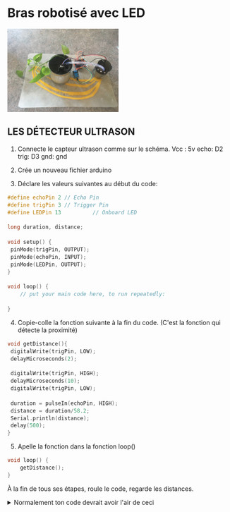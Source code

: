 # Bras robotisé avec LED

<img src="https://github.com/apanin/kikicode-arduino/blob/master/plante%20intelligente/images/IMG_5577.JPG" width="50%" height="50%" />


## LES DÉTECTEUR ULTRASON
1. Connecte le capteur ultrason comme sur le schéma.
Vcc : 5v
echo: D2
trig: D3
gnd: gnd
 
2. Crée un nouveau fichier arduino

3. Déclare les valeurs suivantes au début du code:

```c
#define echoPin 2 // Echo Pin
#define trigPin 3 // Trigger Pin
#define LEDPin 13          // Onboard LED

long duration, distance;

void setup() {
 pinMode(trigPin, OUTPUT);
 pinMode(echoPin, INPUT);
 pinMode(LEDPin, OUTPUT);
}

void loop() {
	// put your main code here, to run repeatedly:

}
```

4. Copie-colle la fonction suivante à la fin du code.
(C'est la fonction qui détecte la proximité)

```c
void getDistance(){
 digitalWrite(trigPin, LOW); 
 delayMicroseconds(2); 

 digitalWrite(trigPin, HIGH);
 delayMicroseconds(10); 
 digitalWrite(trigPin, LOW);

 duration = pulseIn(echoPin, HIGH);
 distance = duration/58.2;
 Serial.println(distance);
 delay(500);
}
```

5. Apelle la fonction dans la fonction loop()

```c
void loop() {
	getDistance();
}
```

À la fin de tous ses étapes, roule le code, regarde les distances.

<details><summary>Normalement ton code devrait avoir l'air de ceci</summary>
<p>

```c
#define echoPin 2 // Echo Pin
#define trigPin 3 // Trigger Pin
#define LEDPin 13          // Onboard LED

long duration, distance;

void setup() {
 pinMode(trigPin, OUTPUT);
 pinMode(echoPin, INPUT);
 pinMode(LEDPin, OUTPUT);
}

void loop() {
	getDistance();
}

void getDistance(){
 digitalWrite(trigPin, LOW); 
 delayMicroseconds(2); 

 digitalWrite(trigPin, HIGH);
 delayMicroseconds(10); 
 digitalWrite(trigPin, LOW);

 duration = pulseIn(echoPin, HIGH);
 distance = duration/58.2;
 Serial.println(distance);
 delay(500);
}
```

</p>
</details>